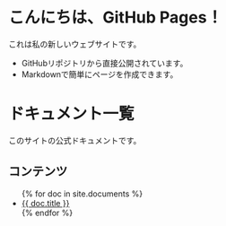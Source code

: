 # こんにちは、GitHub Pages！

これは私の新しいウェブサイトです。

- GitHubリポジトリから直接公開されています。
- Markdownで簡単にページを作成できます。


# ドキュメント一覧

このサイトの公式ドキュメントです。

## コンテンツ
<ul>
  {% for doc in site.documents %}
    <li>
      <a href="{{ doc.url | relative_url }}">{{ doc.title }}</a>
    </li>
  {% endfor %}
</ul>
